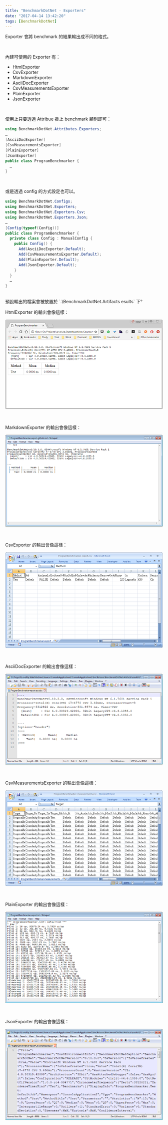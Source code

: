 ```yaml
---
title: "BenchmarkDotNet - Exporters"
date: "2017-04-14 13:42:20"
tags: [BenchmarkDotNet]
---
```



Exporter 會將 benchmark 的結果輸出成不同的格式。  

<!-- More -->

<br/>


內建可使用的 Exporter 有：  
- HtmlExporter
- CsvExporter
- MarkdownExporter
- AsciiDocExporter
- CsvMeasurementsExporter
- PlainExporter
- JsonExporter

<br/>


使用上只要透過 Attribue 掛上 benchmark 類別即可：

```c#
using BenchmarkDotNet.Attributes.Exporters;
…
[AsciiDocExporter] 
[CsvMeasurementsExporter] 
[PlainExporter] 
[JsonExporter] 
public class ProgramBenchmarker { 
  …
}
```

<br/>



或是透過 config 的方式設定也可以。

```c#
using BenchmarkDotNet.Configs; 
using BenchmarkDotNet.Exporters; 
using BenchmarkDotNet.Exporters.Csv; 
using BenchmarkDotNet.Exporters.Json; 
…
[Config(typeof(Config))] 
public class ProgramBenchmarker { 
  private class Config : ManualConfig { 
    public Config() { 
      Add(AsciiDocExporter.Default); 
      Add(CsvMeasurementsExporter.Default); 
      Add(PlainExporter.Default); 
      Add(JsonExporter.Default); 
    } 
  } 
  …
}
```

<br/>
預設輸出的檔案會被放置於 `.\BenchmarkDotNet.Artifacts
esults` 下°  

<br/>


HtmlExporter 的輸出會像這樣：

![1.png](1.png)

<br/>


MarkdownExporter 的輸出會像這樣：

![2.png](2.png)

<br/>


CsvExporter 的輸出會像這樣：

![3.png](3.png)

<br/>


AsciiDocExporter 的輸出會像這樣：

![4.png](4.png)

<br/>


CsvMeasurementsExporter 的輸出會像這樣：

![5.png](5.png)

<br/>


PlainExporter 的輸出會像這樣：

![6.png](6.png)

<br/>


JsonExporter 的輸出會像這樣：

![7.png](7.png)

<br/>
